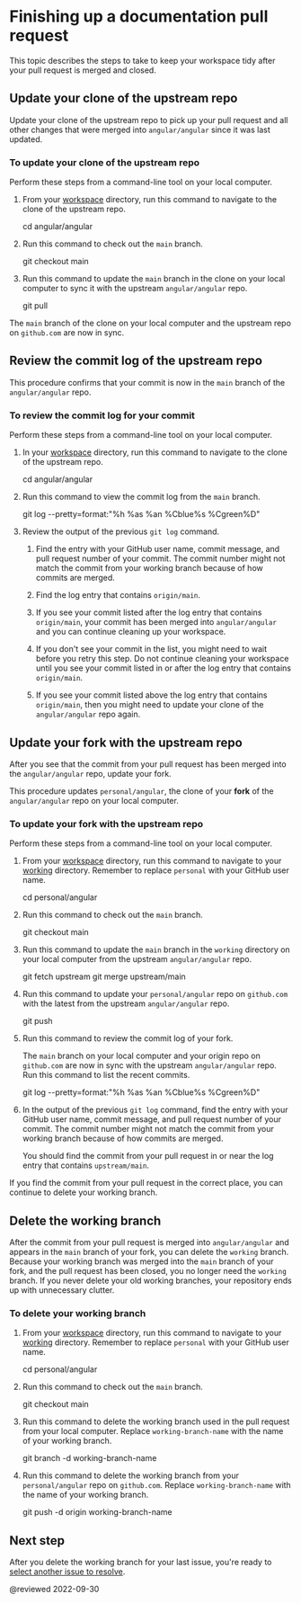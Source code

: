 # Finishing up a documentation pull request

This topic describes the steps to take to keep your workspace tidy after your pull request is merged and closed.

## Update your clone of the upstream repo

Update your clone of the upstream repo to pick up your pull request and all other changes that were merged into `angular/angular` since it was last updated.

<!-- markdownLint-disable MD033 -->

### To update your clone of the upstream repo

Perform these steps from a command-line tool on your local computer.

1.  From your [workspace](guide/doc-prepare-to-edit#create-a-git-workspace-on-your-local-computer) directory, run this command to navigate to the clone of the upstream repo.

    <code-example format="shell" language="shell">

    cd angular/angular

    </code-example>

1.  Run this command to check out the `main` branch.

    <code-example format="shell" language="shell">

    git checkout main

    </code-example>

1.  Run this command to update the `main` branch in the clone on your local computer to sync it with the upstream `angular/angular` repo.

    <code-example format="shell" language="shell">

    git pull

    </code-example>

The `main` branch of the clone on your local computer and the upstream repo on `github.com` are now in sync.

## Review the commit log of the upstream repo

This procedure confirms that your commit is now in the `main` branch of the `angular/angular` repo.

### To review the commit log for your commit

Perform these steps from a command-line tool on your local computer.

1.  In your [workspace](guide/doc-prepare-to-edit#create-a-git-workspace-on-your-local-computer) directory, run this command to navigate to the clone of the upstream repo.

    <code-example format="shell" language="shell">

    cd angular/angular

    </code-example>

1.  Run this command to view the commit log from the `main` branch.

    <code-example format="shell" language="shell">

    git log --pretty=format:"%h %as %an %Cblue%s %Cgreen%D"

    </code-example>

1.  Review the output of the previous `git log` command.
    1.  Find the entry with your GitHub user name, commit message, and pull request number of your commit.
        The commit number might not match the commit from your working branch because of how commits are merged.

    1.  Find the log entry that contains `origin/main`.
    1.  If you see your commit listed after the log entry that contains `origin/main`, your commit has been merged into `angular/angular` and you can continue cleaning up your workspace.
    1.  If you don't see your commit in the list, you might need to wait before you retry this step.
        Do not continue cleaning your workspace until you see your commit listed in or after the log entry that contains `origin/main`.

    1.  If you see your commit listed above the log entry that contains `origin/main`, then you might need to update your clone of the `angular/angular` repo again.

## Update your fork with the upstream repo

After you see that the commit from your pull request has been merged into the `angular/angular` repo, update your fork.

This procedure updates `personal/angular`, the clone of your **fork** of the `angular/angular` repo on your local computer.

### To update your fork with the upstream repo

Perform these steps from a command-line tool on your local computer.

1.  From your [workspace](guide/doc-prepare-to-edit#create-a-git-workspace-on-your-local-computer) directory, run this command to navigate to your [working](guide/doc-prepare-to-edit#doc-working-directory) directory.
    Remember to replace `personal` with your GitHub user name.

    <code-example format="shell" language="shell">

    cd personal/angular

    </code-example>

1.  Run this command to check out the `main` branch.

    <code-example format="shell" language="shell">

    git checkout main

    </code-example>

1. Run this command to update the `main` branch in the `working` directory on your local computer from the upstream `angular/angular` repo.

    <code-example format="shell" language="shell">

    git fetch upstream
    git merge upstream/main

    </code-example>

1.  Run this command to update your `personal/angular` repo on `github.com` with the latest from the upstream `angular/angular` repo.

    <code-example format="shell" language="shell">

    git push

    </code-example>

1. Run this command to review the commit log of your fork.

    The `main` branch on your local computer and your origin repo on `github.com` are now in sync with the upstream `angular/angular` repo.
    Run this command to list the recent commits.

    <code-example format="shell" language="shell">

    git log --pretty=format:"%h %as %an %Cblue%s %Cgreen%D"

    </code-example>

1.  In the output of the previous `git log` command, find the entry with your GitHub user name, commit message, and pull request number of your commit.
    The commit number might not match the commit from your working branch because of how commits are merged.

    You should find the commit from your pull request in or near the log entry that contains `upstream/main`.

If you find the commit from your pull request in the correct place, you can continue to delete your working branch.

## Delete the working branch

After the commit from your pull request is merged into `angular/angular` and appears in the `main` branch of your fork, you can delete the `working` branch.
Because your working branch was merged into the `main` branch of your fork, and the pull request has been closed, you no longer need the `working` branch.
If you never delete your old working branches, your repository ends up with unnecessary clutter.

### To delete your working branch

1.  From your [workspace](guide/doc-prepare-to-edit#create-a-git-workspace-on-your-local-computer) directory, run this command to navigate to your [working](guide/doc-prepare-to-edit#doc-working-directory) directory.
    Remember to replace `personal` with your GitHub user name.

    <code-example format="shell" language="shell">

    cd personal/angular

    </code-example>

1.  Run this command to check out the `main` branch.

    <code-example format="shell" language="shell">

    git checkout main

    </code-example>

1.  Run this command to delete the working branch used in the pull request from your local computer.
    Replace `working-branch-name` with the name of your working branch.

    <code-example format="shell" language="shell">

    git branch -d working-branch-name

    </code-example>

1.  Run this command to delete the working branch from your `personal/angular` repo on `github.com`.
    Replace `working-branch-name` with the name of your working branch.

    <code-example format="shell" language="shell">

     git push -d origin working-branch-name

    </code-example>

## Next step

After you delete the working branch for your last issue, you're ready to [select another issue to resolve](guide/doc-select-issue).

<!-- links -->

<!-- external links -->

<!-- end links -->

@reviewed 2022-09-30
